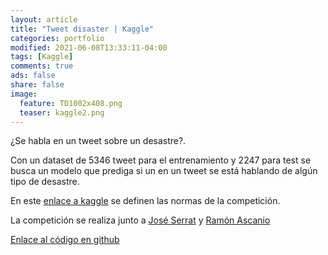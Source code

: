 ```yaml
---
layout: article
title: "Tweet disaster | Kaggle"
categories: portfolio
modified: 2021-06-08T13:33:11-04:00
tags: [Kaggle]
comments: true
ads: false
share: false
image:
  feature: TD1002x408.png
  teaser: kaggle2.png
---
```


¿Se habla en un tweet sobre un desastre?.

Con un dataset de 5346 tweet para el entrenamiento y 2247 para test se busca
un modelo que prediga si un en un tweet se está hablando de algún tipo de desastre.  

En este [enlace a kaggle](https://www.kaggle.com/c/the-bridge-nlp/overview) se definen las normas de la competición.

La competición se realiza junto a [José Serrat](https://www.linkedin.com/in/joseserrat/) y [Ramón Ascanio](https://www.linkedin.com/in/ram%C3%B3n-ascanio-armada-78196a176/) 

[Enlace al código en github](https://github.com/FcoJavierMelo/my_projects/tree/main/Kaggle-Tweet%20Disaster)
